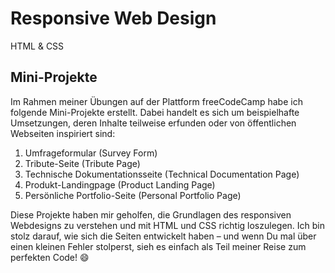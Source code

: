 # Responsive Web Design
HTML & CSS

## Mini-Projekte
Im Rahmen meiner Übungen auf der Plattform freeCodeCamp habe ich folgende Mini-Projekte erstellt. Dabei handelt es sich um beispielhafte Umsetzungen, deren Inhalte teilweise erfunden oder von öffentlichen Webseiten inspiriert sind:

1. Umfrageformular (Survey Form)
2. Tribute-Seite (Tribute Page)
3. Technische Dokumentationsseite (Technical Documentation Page)
4. Produkt-Landingpage (Product Landing Page)
5. Persönliche Portfolio-Seite (Personal Portfolio Page)

Diese Projekte haben mir geholfen, die Grundlagen des responsiven Webdesigns zu verstehen und mit HTML und CSS richtig loszulegen. Ich bin stolz darauf, wie sich die Seiten entwickelt haben – und wenn Du mal über einen kleinen Fehler stolperst, sieh es einfach als Teil meiner Reise zum perfekten Code! 😄
